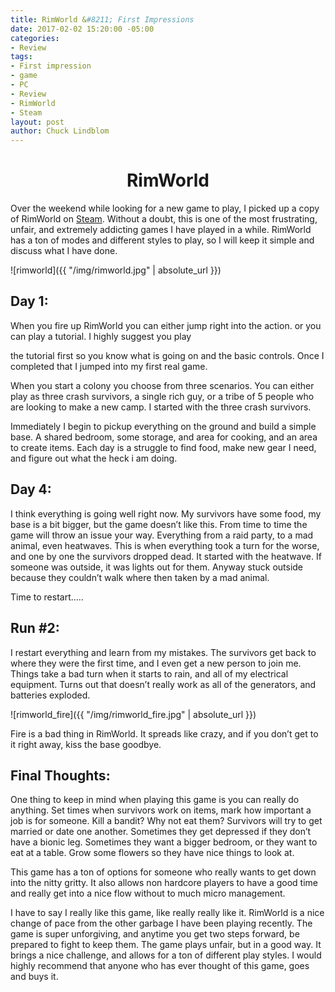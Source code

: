 ```yaml
---
title: RimWorld &#8211; First Impressions
date: 2017-02-02 15:20:00 -05:00
categories:
- Review
tags:
- First impression
- game
- PC
- Review
- RimWorld
- Steam
layout: post
author: Chuck Lindblom
---
```


<h1 style="text-align: center;">
  RimWorld
</h1>


Over the weekend while looking for a new game to play, I picked up a copy of RimWorld on [Steam](http://store.steampowered.com/app/294100/). Without a doubt, this is one of the most frustrating, unfair, and extremely addicting games I have played in a while. RimWorld has a ton of modes and different styles to play, so I will keep it simple and discuss what I have done.

![rimworld]({{ "/img/rimworld.jpg" | absolute_url }})

## Day 1:

When you fire up RimWorld you can either jump right into the action. or you can play a tutorial. I highly suggest you play

the tutorial first so you know what is going on and the basic controls. Once I completed that I jumped into my first real game.

When you start a colony you choose from three scenarios. You can either play as three crash survivors, a single rich guy, or a tribe of 5 people who are looking to make a new camp. I started with the three crash survivors.

Immediately I begin to pickup everything on the ground and build a simple base. A shared bedroom, some storage, and area for cooking, and an area to create items. Each day is a struggle to find food, make new gear I need, and figure out what the heck i am doing.

## Day 4:

I think everything is going well right now. My survivors have some food, my base is a bit bigger, but the game doesn&#8217;t like this. From time to time the game will throw an issue your way. Everything from a raid party, to a mad animal, even heatwaves. This is when everything took a turn for the worse, and one by one the survivors dropped dead. It started with the heatwave. If someone was outside, it was lights out for them. Anyway stuck outside because they couldn&#8217;t walk where then taken by a mad animal.

Time to restart&#8230;..

## Run #2:

I restart everything and learn from my mistakes. The survivors get back to where they were the first time, and I even get a new person to join me. Things take a bad turn when it starts to rain, and all of my electrical equipment. Turns out that doesn&#8217;t really work as all of the generators, and batteries exploded.

![rimworld_fire]({{ "/img/rimworld_fire.jpg" | absolute_url }})

Fire is a bad thing in RimWorld. It spreads like crazy, and if you don&#8217;t get to it right away, kiss the base goodbye.

## Final Thoughts:

One thing to keep in mind when playing this game is you can really do anything. Set times when survivors work on items, mark how important a job is for someone. Kill a bandit? Why not eat them? Survivors will try to get married or date one another. Sometimes they get depressed if they don&#8217;t have a bionic leg. Sometimes they want a bigger bedroom, or they want to eat at a table. Grow some flowers so they have nice things to look at.

This game has a ton of options for someone who really wants to get down into the nitty gritty. It also allows non hardcore players to have a good time and really get into a nice flow without to much micro management.

I have to say I really like this game, like really really like it. RimWorld is a nice change of pace from the other garbage I have been playing recently. The game is super unforgiving, and anytime you get two steps forward, be prepared to fight to keep them. The game plays unfair, but in a good way. It brings a nice challenge, and allows for a ton of different play styles. I would highly recommend that anyone who has ever thought of this game, goes and buys it.